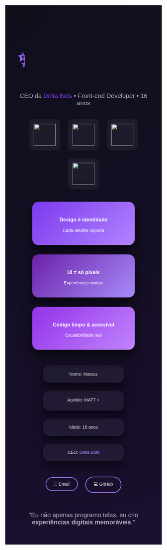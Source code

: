 <!-- Fundo animado com partículas -->
<div style="background: radial-gradient(circle at top left, #0f0f1a, #1a0f2f); color:#e0e0e0; padding:40px; font-family: 'Poppins', sans-serif;">

  <!-- Banner com efeito de digitação (uiverse.io) -->
  <div style="text-align:center; margin-bottom:40px;">
    <h1 class="typing-text" style="font-size:64px; background: linear-gradient(90deg,#7c3aed,#b084ff); -webkit-background-clip: text; color: transparent;">
      ✨ MATT ⚡
    </h1>
    <p style="font-size:20px; color:#b0b0c0;">
      CEO da <a href="https://delta-bots-pit.webnode.page" style="color:#7c3aed; text-decoration:none;">Delta Bots</a> • Front-end Developer • 16 anos
    </p>
  </div>

  <!-- Skills com efeito hover glow (uiverse.io) -->
  <div style="display:flex; justify-content:center; gap:25px; flex-wrap:wrap; margin-bottom:40px;">
    <div class="icon-card"><img src="https://skillicons.dev/icons?i=html" width="70"></div>
    <div class="icon-card"><img src="https://skillicons.dev/icons?i=css" width="70"></div>
    <div class="icon-card"><img src="https://skillicons.dev/icons?i=js" width="70"></div>
    <div class="icon-card"><img src="https://skillicons.dev/icons?i=react" width="70"></div>
  </div>

  <!-- Cards 3D com efeito tilt (uiverse.io) -->
  <div style="display:flex; justify-content:center; flex-wrap:wrap; gap:30px; margin-bottom:50px;">
    <div class="tilt-card purple"><h3>Design é identidade</h3><p>Cada detalhe importa</p></div>
    <div class="tilt-card violet"><h3>UI ≠ só pixels</h3><p>Experiências vividas</p></div>
    <div class="tilt-card pink"><h3>Código limpo & acessível</h3><p>Escalabilidade real</p></div>
  </div>

  <!-- Sobre mim com efeito glassmorphism -->
  <div style="display:flex; justify-content:center; flex-wrap:wrap; gap:25px; margin-bottom:40px;">
    <div class="glass-card">Nome: Mateus</div>
    <div class="glass-card">Apelido: MATT ⚡</div>
    <div class="glass-card">Idade: 16 anos</div>
    <div class="glass-card">CEO: <a href="https://delta-bots-pit.webnode.page" style="color:#b084ff; text-decoration:none;">Delta Bots</a></div>
  </div>

  <!-- Botões de contato animados -->
  <div style="text-align:center; margin-top:40px;">
    <a class="btn-neon" href="mailto:mh24092008@gmail.com">📧 Email</a>
    <a class="btn-neon" href="https://github.com/mateusdeltabots/">💻 GitHub</a>
  </div>

  <!-- Frase final -->
  <p style="text-align:center; font-size:20px; margin-top:50px; color:#b0b0c0;">"Eu não apenas programo telas, eu crio <b>experiências digitais memoráveis</b>."</p>
</div>

<!-- Estilos inspirados no uiverse.io -->
<style>
.typing-text {
  overflow: hidden;
  border-right: .15em solid #b084ff;
  white-space: nowrap;
  animation: typing 3.5s steps(30, end), blink-caret .75s step-end infinite;
}
@keyframes typing { from { width: 0 } to { width: 100% } }
@keyframes blink-caret { from, to { border-color: transparent } 50% { border-color: #b084ff; } }

.icon-card {
  padding: 15px;
  border-radius: 15px;
  background: rgba(255,255,255,0.05);
  transition: transform 0.3s, box-shadow 0.3s;
}
.icon-card:hover {
  transform: translateY(-5px);
  box-shadow: 0 0 15px #b084ff;
}

.tilt-card {
  width: 280px;
  padding: 25px;
  border-radius: 20px;
  color: white;
  text-align: center;
  box-shadow: 0 20px 40px rgba(0,0,0,0.6);
  transition: transform 0.3s;
}
.tilt-card:hover { transform: rotateY(10deg) rotateX(5deg) scale(1.05); }
.purple { background: linear-gradient(135deg,#7c3aed,#b084ff); }
.violet { background: linear-gradient(135deg,#6b21a8,#a78bfa); }
.pink { background: linear-gradient(135deg,#9333ea,#c084fc); }

.glass-card {
  background: rgba(255,255,255,0.05);
  backdrop-filter: blur(10px);
  padding: 20px;
  width: 220px;
  border-radius: 20px;
  text-align: center;
  box-shadow: 0 15px 35px rgba(0,0,0,0.6);
}

.btn-neon {
  display: inline-block;
  padding: 12px 25px;
  margin: 10px;
  color: white;
  text-decoration: none;
  border: 2px solid #b084ff;
  border-radius: 30px;
  transition: 0.3s;
}
.btn-neon:hover {
  background: #b084ff;
  box-shadow: 0 0 15px #b084ff, 0 0 30px #7c3aed;
}
</style>
